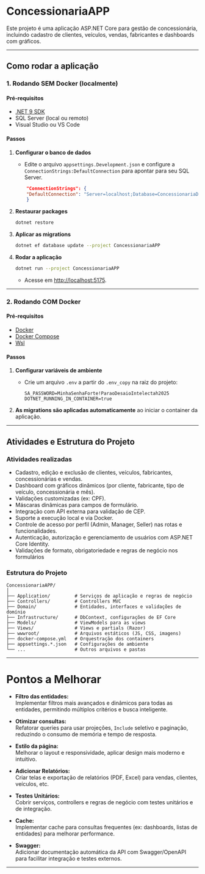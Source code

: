 # ConcessionariaAPP

Este projeto é uma aplicação ASP.NET Core para gestão de concessionária, incluindo cadastro de clientes, veículos, vendas, fabricantes e dashboards com gráficos.

---

## Como rodar a aplicação

### 1. Rodando **SEM Docker** (localmente)

#### Pré-requisitos
- [.NET 9 SDK](https://dotnet.microsoft.com/download/dotnet/9.0)
- SQL Server (local ou remoto)
- Visual Studio ou VS Code

#### Passos

1. **Configurar o banco de dados**
   - Edite o arquivo `appsettings.Development.json` e configure a `ConnectionStrings:DefaultConnection` para apontar para seu SQL Server.
    ```json
        "ConnectionStrings": {
        "DefaultConnection": "Server=localhost;Database=ConcessionariaDb;Trusted_Connection=True;TrustServerCertificate=True;"
        }
    ```
2. **Restaurar packages**
    ```sh
    dotnet restore
    ```

2. **Aplicar as migrations**
   ```sh
   dotnet ef database update --project ConcessionariaAPP
   ```

3. **Rodar a aplicação**
   ```sh
   dotnet run --project ConcessionariaAPP
   ```
   - Acesse em [http://localhost:5175](http://localhost:5175).

---

### 2. Rodando **COM Docker**

#### Pré-requisitos
- [Docker](https://www.docker.com/)
- [Docker Compose](https://docs.docker.com/compose/)
- [Wsl](https://learn.microsoft.com/pt-br/windows/wsl/install)

#### Passos

1. **Configurar variáveis de ambiente**
   - Crie um arquivo `.env` a partir do `.env_copy` na raiz do projeto:
     ```
     SA_PASSWORD=MinhaSenhaForte!ParaoDesaioIntelectah2025
     DOTNET_RUNNING_IN_CONTAINER=true
     ```

2. **As migrations são aplicadas automaticamente** ao iniciar o container da aplicação.

---

## Atividades e Estrutura do Projeto

### Atividades realizadas
- Cadastro, edição e exclusão de clientes, veículos, fabricantes, concessionárias e vendas.
- Dashboard com gráficos dinâmicos (por cliente, fabricante, tipo de veículo, concessionária e mês).
- Validações customizadas (ex: CPF).
- Máscaras dinâmicas para campos de formulário.
- Integração com API externa para validação de CEP.
- Suporte a execução local e via Docker.
- Controle de acesso por perfil (Admin, Manager, Seller) nas rotas e funcionalidades.
- Autenticação, autorização e gerenciamento de usuários com ASP.NET Core Identity.
- Validações de formato, obrigatoriedade e regras de negócio nos formulários

### Estrutura do Projeto

```
ConcessionariaAPP/
│
├── Application/         # Serviços de aplicação e regras de negócio
├── Controllers/         # Controllers MVC
├── Domain/              # Entidades, interfaces e validações de domínio
├── Infrastructure/      # DbContext, configurações de EF Core
├── Models/              # ViewModels para as views
├── Views/               # Views e partials (Razor)
├── wwwroot/             # Arquivos estáticos (JS, CSS, imagens)
├── docker-compose.yml   # Orquestração dos containers
├── appsettings.*.json   # Configurações de ambiente
└── ...                  # Outros arquivos e pastas
```

---
# Pontos a Melhorar

- **Filtro das entidades:**  
  Implementar filtros mais avançados e dinâmicos para todas as entidades, permitindo múltiplos critérios e busca inteligente.

- **Otimizar consultas:**  
  Refatorar queries para usar projeções, `Include` seletivo e paginação, reduzindo o consumo de memória e tempo de resposta.

- **Estilo da página:**  
  Melhorar o layout e responsividade, aplicar design mais moderno e intuitivo.

- **Adicionar Relatórios:**  
  Criar telas e exportação de relatórios (PDF, Excel) para vendas, clientes, veículos, etc.

- **Testes Unitários:**  
  Cobrir serviços, controllers e regras de negócio com testes unitários e de integração.

- **Cache:**  
  Implementar cache para consultas frequentes (ex: dashboards, listas de entidades) para melhorar performance.

- **Swagger:**  
  Adicionar documentação automática da API com Swagger/OpenAPI para facilitar integração e testes externos.

---


